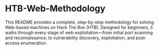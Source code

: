 # HTB-Web-Methodology
This README provides a complete, step-by-step methodology for solving Web-based machines on Hack The Box (HTB). Designed for beginners, it walks through every stage of web exploitation—from initial port scanning and reconnaissance, to vulnerability discovery, exploitation, and post-access enumeration.
